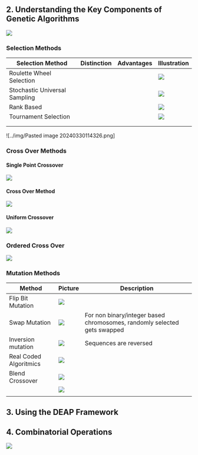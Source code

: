 

## 2. Understanding the Key Components of Genetic Algorithms



![](../img/Pasted%20image%2020240330154921.png)

### Selection Methods


| Selection Method              | Distinction | Advantages | Illustration                                        |
| ----------------------------- | ----------- | ---------- | --------------------------------------------------- |
| Roulette Wheel Selection      |             |            | ![](../img/Pasted%20image%2020240330154935.png)     |
| Stochastic Universal Sampling |             |            | ![](../img/Pasted%20image%2020240330154955.png)<br> |
| Rank Based                    |             |            | ![](../img/Pasted%20image%2020240330155004.png)     |
| Tournament Selection          |             |            | ![](../img/Pasted%20image%2020240330155012.png)     |
|                               |             |            |                                                     |
|                               |             |            |                                                     |

![../img/Pasted image 20240330114326.png]

### Cross Over Methods
#### Single Point Crossover

![](../img/Pasted%20image%2020240330155023.png)



#### Cross Over Method

![](../img/Pasted%20image%2020240330155034.png)

#### Uniform Crossover

![](../img/Pasted%20image%2020240330155050.png)

### Ordered Cross Over

![](../img/Pasted%20image%2020240330155105.png)
### Mutation Methods

| Method                 | Picture                                         | Description                                                              |
| ---------------------- | ----------------------------------------------- | ------------------------------------------------------------------------ |
| Flip Bit Mutation      | ![](../img/Pasted%20image%2020240330130007.png) |                                                                          |
| Swap Mutation          | ![](../img/Pasted%20image%2020240330130028.png) | For non binary/integer based chromosomes, randomly selected gets swapped |
| Inversion mutation     | ![](../img/Pasted%20image%2020240330130250.png) | Sequences are reversed                                                   |
| Real Coded Algoritmics | ![](../img/Pasted%20image%2020240330130354.png) |                                                                          |
| Blend Crossover        | ![](../img/Pasted%20image%2020240330130539.png) |                                                                          |
|                        | ![](../img/Pasted%20image%2020240330130601.png) |                                                                          |
|                        |                                                 |                                                                          |


## 3. Using the DEAP Framework

## 4. Combinatorial Operations

![](../img/Pasted%20image%2020240330192842.png)

